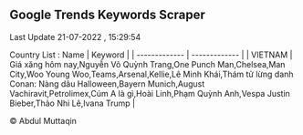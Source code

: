 

## Google Trends Keywords Scraper 
 
Last Update 21-07-2022 , 15:29:54

Country List :
 Name  | Keyword |
| ------------- | ------------- |
| VIETNAM | Giá xăng hôm nay,Nguyễn Võ Quỳnh Trang,One Punch Man,Chelsea,Man City,Woo Young Woo,Teams,Arsenal,Kellie,Lê Minh Khái,Thám tử lừng danh Conan: Nàng dâu Halloween,Bayern Munich,August Vachiravit,Petrolimex,Cúm A là gì,Hoài Linh,Phạm Quỳnh Anh,Vespa Justin Bieber,Thảo Nhi Lê,Ivana Trump |



© Abdul Muttaqin 

